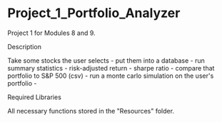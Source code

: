 # Project_1_Portfolio_Analyzer
Project 1 for Modules 8 and 9.


Description



Take some stocks the user selects - 
put them into a database - 
run summary statistics - 
risk-adjusted return - 
sharpe ratio - 
compare that portfolio to S&P 500 (csv) -
run a monte carlo simulation on the user's portfolio - 



Required Libraries




All necessary functions stored in the "Resources" folder.

